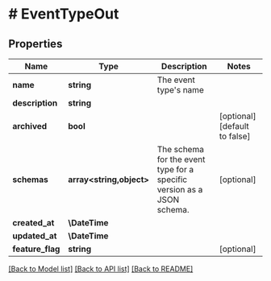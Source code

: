# # EventTypeOut

## Properties

Name | Type | Description | Notes
------------ | ------------- | ------------- | -------------
**name** | **string** | The event type&#39;s name |
**description** | **string** |  |
**archived** | **bool** |  | [optional] [default to false]
**schemas** | **array<string,object>** | The schema for the event type for a specific version as a JSON schema. | [optional]
**created_at** | **\DateTime** |  |
**updated_at** | **\DateTime** |  |
**feature_flag** | **string** |  | [optional]

[[Back to Model list]](../../README.md#models) [[Back to API list]](../../README.md#endpoints) [[Back to README]](../../README.md)

